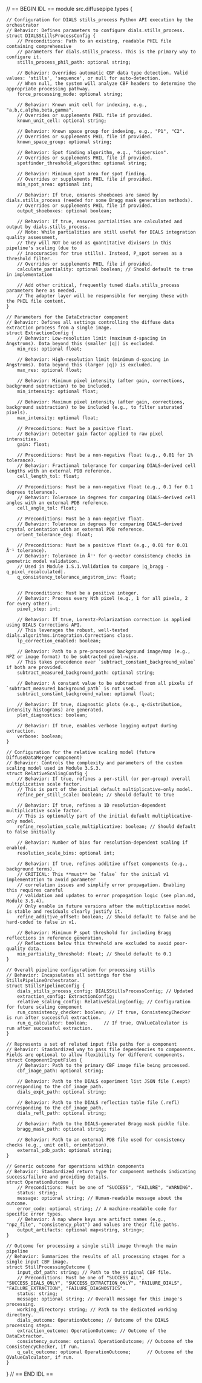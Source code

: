 // == BEGIN IDL ==
module src.diffusepipe.types {

    // Configuration for DIALS stills_process Python API execution by the orchestrator
    // Behavior: Defines parameters to configure dials.stills_process.
    struct DIALSStillsProcessConfig {
        // Preconditions: Path to an existing, readable PHIL file containing comprehensive
        // parameters for dials.stills_process. This is the primary way to configure it.
        stills_process_phil_path: optional string;

        // Behavior: Overrides automatic CBF data type detection. Valid values: 'stills', 'sequence', or null for auto-detection.
        // When null, the system will analyze CBF headers to determine the appropriate processing pathway.
        force_processing_mode: optional string;

        // Behavior: Known unit cell for indexing, e.g., "a,b,c,alpha,beta,gamma".
        // Overrides or supplements PHIL file if provided.
        known_unit_cell: optional string;

        // Behavior: Known space group for indexing, e.g., "P1", "C2".
        // Overrides or supplements PHIL file if provided.
        known_space_group: optional string;

        // Behavior: Spot finding algorithm, e.g., "dispersion".
        // Overrides or supplements PHIL file if provided.
        spotfinder_threshold_algorithm: optional string;

        // Behavior: Minimum spot area for spot finding.
        // Overrides or supplements PHIL file if provided.
        min_spot_area: optional int;

        // Behavior: If true, ensures shoeboxes are saved by dials.stills_process (needed for some Bragg mask generation methods).
        // Overrides or supplements PHIL file if provided.
        output_shoeboxes: optional boolean;

        // Behavior: If true, ensures partialities are calculated and output by dials.stills_process.
        // Note: While partialities are still useful for DIALS integration quality assessment,
        // they will NOT be used as quantitative divisors in this pipeline's scaling (due to
        // inaccuracies for true stills). Instead, P_spot serves as a threshold filter.
        // Overrides or supplements PHIL file if provided.
        calculate_partiality: optional boolean; // Should default to true in implementation

        // Add other critical, frequently tuned dials.stills_process parameters here as needed.
        // The adapter layer will be responsible for merging these with the PHIL file content.
    }

    // Parameters for the DataExtractor component
    // Behavior: Defines all settings controlling the diffuse data extraction process from a single image.
    struct ExtractionConfig {
        // Behavior: Low-resolution limit (maximum d-spacing in Angstroms). Data beyond this (smaller |q|) is excluded.
        min_res: optional float;

        // Behavior: High-resolution limit (minimum d-spacing in Angstroms). Data beyond this (larger |q|) is excluded.
        max_res: optional float;

        // Behavior: Minimum pixel intensity (after gain, corrections, background subtraction) to be included.
        min_intensity: optional float;

        // Behavior: Maximum pixel intensity (after gain, corrections, background subtraction) to be included (e.g., to filter saturated pixels).
        max_intensity: optional float;

        // Preconditions: Must be a positive float.
        // Behavior: Detector gain factor applied to raw pixel intensities.
        gain: float;

        // Preconditions: Must be a non-negative float (e.g., 0.01 for 1% tolerance).
        // Behavior: Fractional tolerance for comparing DIALS-derived cell lengths with an external PDB reference.
        cell_length_tol: float;

        // Preconditions: Must be a non-negative float (e.g., 0.1 for 0.1 degrees tolerance).
        // Behavior: Tolerance in degrees for comparing DIALS-derived cell angles with an external PDB reference.
        cell_angle_tol: float;

        // Preconditions: Must be a non-negative float.
        // Behavior: Tolerance in degrees for comparing DIALS-derived crystal orientation with an external PDB reference.
        orient_tolerance_deg: float;

        // Preconditions: Must be a positive float (e.g., 0.01 for 0.01 Å⁻¹ tolerance).
        // Behavior: Tolerance in Å⁻¹ for q-vector consistency checks in geometric model validation.
        // Used in Module 1.S.1.Validation to compare |q_bragg - q_pixel_recalculated|.
        q_consistency_tolerance_angstrom_inv: float;


        // Preconditions: Must be a positive integer.
        // Behavior: Process every Nth pixel (e.g., 1 for all pixels, 2 for every other).
        pixel_step: int;

        // Behavior: If true, Lorentz-Polarization correction is applied using DIALS Corrections API.
        // This leverages the robust, well-tested dials.algorithms.integration.Corrections class.
        lp_correction_enabled: boolean;

        // Behavior: Path to a pre-processed background image/map (e.g., NPZ or image format) to be subtracted pixel-wise.
        // This takes precedence over `subtract_constant_background_value` if both are provided.
        subtract_measured_background_path: optional string;

        // Behavior: A constant value to be subtracted from all pixels if `subtract_measured_background_path` is not used.
        subtract_constant_background_value: optional float;

        // Behavior: If true, diagnostic plots (e.g., q-distribution, intensity histograms) are generated.
        plot_diagnostics: boolean;

        // Behavior: If true, enables verbose logging output during extraction.
        verbose: boolean;
    }

    // Configuration for the relative scaling model (future DiffuseDataMerger component)
    // Behavior: Controls the complexity and parameters of the custom scaling model used in Module 3.S.3.
    struct RelativeScalingConfig {
        // Behavior: If true, refines a per-still (or per-group) overall multiplicative scale factor.
        // This is part of the initial default multiplicative-only model.
        refine_per_still_scale: boolean; // Should default to true

        // Behavior: If true, refines a 1D resolution-dependent multiplicative scale factor.
        // This is optionally part of the initial default multiplicative-only model.
        refine_resolution_scale_multiplicative: boolean; // Should default to false initially

        // Behavior: Number of bins for resolution-dependent scaling if enabled.
        resolution_scale_bins: optional int;

        // Behavior: If true, refines additive offset components (e.g., background terms).
        // CRITICAL: This **must** be `false` for the initial v1 implementation to avoid parameter
        // correlation issues and simplify error propagation. Enabling this requires careful
        // validation and updates to error propagation logic (see plan.md, Module 3.S.4).
        // Only enable in future versions after the multiplicative model is stable and residuals clearly justify it.
        refine_additive_offset: boolean; // Should default to false and be hard-coded to false in v1.

        // Behavior: Minimum P_spot threshold for including Bragg reflections in reference generation.
        // Reflections below this threshold are excluded to avoid poor-quality data.
        min_partiality_threshold: float; // Should default to 0.1
    }

    // Overall pipeline configuration for processing stills
    // Behavior: Encapsulates all settings for the StillsPipelineOrchestrator.
    struct StillsPipelineConfig {
        dials_stills_process_config: DIALSStillsProcessConfig; // Updated
        extraction_config: ExtractionConfig;
        relative_scaling_config: RelativeScalingConfig; // Configuration for future scaling component
        run_consistency_checker: boolean; // If true, ConsistencyChecker is run after successful extraction.
        run_q_calculator: boolean;      // If true, QValueCalculator is run after successful extraction.
    }

    // Represents a set of related input file paths for a component
    // Behavior: Standardized way to pass file dependencies to components. Fields are optional to allow flexibility for different components.
    struct ComponentInputFiles {
        // Behavior: Path to the primary CBF image file being processed.
        cbf_image_path: optional string;

        // Behavior: Path to the DIALS experiment list JSON file (.expt) corresponding to the cbf_image_path.
        dials_expt_path: optional string;

        // Behavior: Path to the DIALS reflection table file (.refl) corresponding to the cbf_image_path.
        dials_refl_path: optional string;

        // Behavior: Path to the DIALS-generated Bragg mask pickle file.
        bragg_mask_path: optional string;

        // Behavior: Path to an external PDB file used for consistency checks (e.g., unit cell, orientation).
        external_pdb_path: optional string;
    }

    // Generic outcome for operations within components
    // Behavior: Standardized return type for component methods indicating success/failure and providing details.
    struct OperationOutcome {
        // Preconditions: Must be one of "SUCCESS", "FAILURE", "WARNING".
        status: string;
        message: optional string; // Human-readable message about the outcome.
        error_code: optional string; // A machine-readable code for specific error types.
        // Behavior: A map where keys are artifact names (e.g., "npz_file", "consistency_plot") and values are their file paths.
        output_artifacts: optional map<string, string>;
    }

    // Outcome for processing a single still image through the main pipeline
    // Behavior: Summarizes the results of all processing stages for a single input CBF image.
    struct StillProcessingOutcome {
        input_cbf_path: string; // Path to the original CBF file.
        // Preconditions: Must be one of "SUCCESS_ALL", "SUCCESS_DIALS_ONLY", "SUCCESS_EXTRACTION_ONLY", "FAILURE_DIALS", "FAILURE_EXTRACTION", "FAILURE_DIAGNOSTICS".
        status: string;
        message: optional string; // Overall message for this image's processing.
        working_directory: string; // Path to the dedicated working directory.
        dials_outcome: OperationOutcome; // Outcome of the DIALS processing steps.
        extraction_outcome: OperationOutcome; // Outcome of the DataExtractor.
        consistency_outcome: optional OperationOutcome; // Outcome of the ConsistencyChecker, if run.
        q_calc_outcome: optional OperationOutcome;      // Outcome of the QValueCalculator, if run.
    }
}
// == END IDL ==
